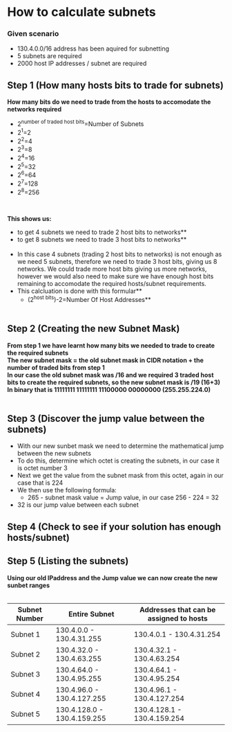# How to calculate subnets 
### Given scenario

- 130.4.0.0/16 address has been aquired for subnetting
- 5 subnets are required
- 2000 host IP addresses / subnet are required

## Step 1 (How many hosts bits to trade for subnets)

**How many bits do we need to trade from the hosts to accomodate the networks required**

- 2<sup>number of traded host bits</sup>=Number of Subnets
- 2<sup>1</sup>=2
- 2<sup>2</sup>=4
- 2<sup>3</sup>=8
- 2<sup>4</sup>=16
- 2<sup>5</sup>=32
- 2<sup>6</sup>=64
- 2<sup>7</sup>=128
- 2<sup>8</sup>=256
<br>

**This shows us:**

- to get 4 subnets we need to trade 2 host bits to networks**<br> 
- to get 8 subnets we need to trade 3 host bits to networks**<br><br> 
- In this case 4 subnets (trading 2 host bits to networks) is not enough as we need 5 subnets, therefore we need to trade 3 host bits, giving us 8 networks. We could trade more host bits giving us more networks, however we would also need to make sure we have enough host bits remaining to accomodate the required hosts/subnet requirements. 
- This calcluation is done with this formular**<br>
  - (2<sup>host bits</sup>)-2=Number Of Host Addresses**<br><br> 
## Step 2 (Creating the new Subnet Mask)
**From step 1 we have learnt how many bits we needed to trade to create the required subnets**<br>
**The new subnet mask = the old subnet mask in CIDR notation + the number of traded bits from step 1**<br>
**In our case the old subnet mask was /16 and we required 3 traded host bits to create the required subnets, so the new subnet mask is /19 (16+3)**<br>
**In binary that is 11111111 11111111 11100000 00000000 (255.255.224.0)**<br><br>
## Step 3 (Discover the jump value between the subnets)
- With our new sunbet mask we need to determine the mathematical jump between the new subnets
- To do this, determine which octet is creating the subnets, in our case it is octet number 3 
- Next we get the value from the subnet mask from this octet, again in our case that is 224
- We then use the following formula:
  - 265 - subnet mask value = Jump value, in our case 256 - 224 = 32
- 32 is our jump value between each subnet
## Step 4 (Check to see if your solution has enough hosts/subnet)

## Step 5 (Listing the subnets)
**Using our old IPaddress and the Jump value we can now create the new sunbet ranges**<br><br>

Subnet Number | Entire Subnet | Addresses that can be assigned to hosts
---|---|---
Subnet 1 | 130.4.0.0 - 130.4.31.255 | 130.4.0.1 - 130.4.31.254
Subnet 2 | 130.4.32.0 - 130.4.63.255 | 130.4.32.1 - 130.4.63.254
Subnet 3 | 130.4.64.0 - 130.4.95.255 | 130.4.64.1 - 130.4.95.254 
Subnet 4 | 130.4.96.0 - 130.4.127.255 | 130.4.96.1 - 130.4.127.254
Subnet 5 | 130.4.128.0 - 130.4.159.255 | 130.4.128.1 - 130.4.159.254


